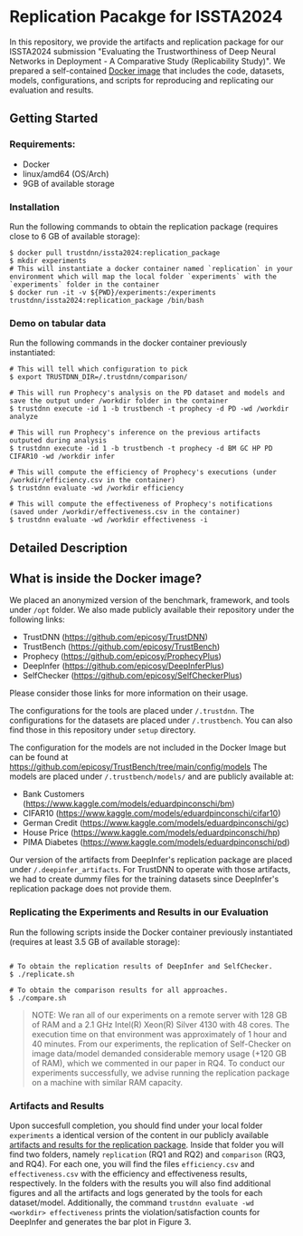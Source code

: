 # Replication Pacakge for ISSTA2024

In this repository, we provide the artifacts and replication package for our ISSTA2024 submission "Evaluating the Trustworthiness of Deep Neural Networks in Deployment - A Comparative Study (Replicability Study)". We prepared a self-contained [Docker image](https://hub.docker.com/layers/trustdnn/issta2024/replication_package/images/sha256-1d532853f0e005cf77a9f82288f58350a1130044cf96c8b0d50bfc118aaa1620?context=explore) that includes the code, datasets, models, configurations, and scripts for reproducing and replicating our evaluation and results.

## Getting Started

### Requirements:
- Docker
- linux/amd64 (OS/Arch)
- 9GB of available storage


### Installation
Run the following commands to obtain the replication package (requires close to 6 GB of available storage):

```shell
$ docker pull trustdnn/issta2024:replication_package
$ mkdir experiments
# This will instantiate a docker container named `replication` in your environment which will map the local folder `experiments` with the `experiments` folder in the container 
$ docker run -it -v ${PWD}/experiments:/experiments trustdnn/issta2024:replication_package /bin/bash
```

### Demo on tabular data
Run the following commands in the docker container previously instantiated:

```shell
# This will tell which configuration to pick
$ export TRUSTDNN_DIR=/.trustdnn/comparison/

# This will run Prophecy's analysis on the PD dataset and models and save the output under /workdir folder in the container
$ trustdnn execute -id 1 -b trustbench -t prophecy -d PD -wd /workdir analyze
 
# This will run Prophecy's inference on the previous artifacts outputed during analysis
$ trustdnn execute -id 1 -b trustbench -t prophecy -d BM GC HP PD CIFAR10 -wd /workdir infer

# This will compute the efficiency of Prophecy's executions (under /workdir/efficiency.csv in the container)
$ trustdnn evaluate -wd /workdir efficiency

# This will compute the effectiveness of Prophecy's notifications (saved under /workdir/effectiveness.csv in the container)
$ trustdnn evaluate -wd /workdir effectiveness -i
```


## Detailed Description

## What is inside the Docker image?

We placed an anonymized version of the benchmark, framework, and tools under `/opt` folder. 
We also made publicly available their repository under the following links:
- TrustDNN (https://github.com/epicosy/TrustDNN)
- TrustBench (https://github.com/epicosy/TrustBench)
- Prophecy (https://github.com/epicosy/ProphecyPlus)
- DeepInfer (https://github.com/epicosy/DeepInferPlus)
- SelfChecker (https://github.com/epicosy/SelfCheckerPlus)

Please consider those links for more information on their usage.

The configurations for the tools are placed under `/.trustdnn`.
The configurations for the datasets are placed under `/.trustbench`. 
You can also find those in this repository under `setup` directory.

The configuration for the models are not included in the Docker Image but can be found at https://github.com/epicosy/TrustBench/tree/main/config/models
The models are placed under `/.trustbench/models/` and are publicly available at:
- Bank Customers (https://www.kaggle.com/models/eduardpinconschi/bm)
- CIFAR10 (https://www.kaggle.com/models/eduardpinconschi/cifar10)
- German Credit (https://www.kaggle.com/models/eduardpinconschi/gc)
- House Price (https://www.kaggle.com/models/eduardpinconschi/hp)
- PIMA Diabetes (https://www.kaggle.com/models/eduardpinconschi/pd)

Our version of the artifacts from DeepInfer's replication package are placed under `/.deepinfer_artifacts`. For TrustDNN to operate with those artifacts, we had to create dummy files for the training datasets since DeepInfer's replication package does not provide them.


### Replicating the Experiments and Results in our Evaluation
Run the following scripts inside the Docker container previously instantiated (requires at least 3.5 GB of available storage):

```shell

# To obtain the replication results of DeepInfer and SelfChecker.
$ ./replicate.sh

# To obtain the comparison results for all approaches.
$ ./compare.sh
```

> NOTE: We ran all of our experiments on a remote server with 128 GB of RAM and a 2.1 GHz Intel(R) Xeon(R) Silver 4130 with 48 cores. The execution time on that environment was approximately of 1 hour and 40 minutes. From our experiments, the replication of Self-Checker on image data/model demanded considerable memory usage (+120 GB of RAM), which we commented in our paper in RQ4. To conduct our experiments successfully, we advise running the replication package on a machine with similar RAM capacity.


### Artifacts and Results
Upon succesfull completion, you should find under your local folder `experiments` a identical version of the content in our publicly available [artifacts and results for the replication package](https://zenodo.org/records/10963043).
Inside that folder you will find two folders, namely `replication` (RQ1 and RQ2) and `comparison` (RQ3, and RQ4). For each one, you will find the files `efficiency.csv` and  `effectiveness.csv` with the efficiency and effectiveness results, respectively. In the folders with the results you will also find additional figures and all the artifacts and logs generated by the tools for each dataset/model. Additionally, the command `trustdnn evaluate -wd <workdir> effectiveness` prints the violation/satisfaction counts for DeepInfer and generates the bar plot in Figure 3.
 
